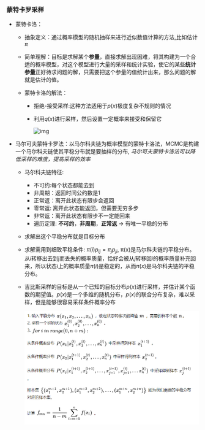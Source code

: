 ### 蒙特卡罗采样



- 蒙特卡洛：

  - 抽象定义：通过概率模型的随机抽样来进行近似数值计算的方法,比如估计$\pi$

  - 简单理解：目标是求解某个**参量**，直接求解出现困难，将其构建为一个合适的概率模型，对这个模型进行大量的采样和统计实验，使它的某些**统计参量**正好待求问题的解，只需要把这个参量的值统计出来，那么问题的解就是估计的值。

  - 蒙特卡洛的解法：

    - 拒绝-接受采样:这种方法适用于$p(x)$极度复杂不规则的情况

    - 利用$q(x)$进行采样，然后设置一定概率来接受和保留它

      ![img](https://pic2.zhimg.com/80/v2-c6015aa0d342bc1598c460bbd9fb8311_720w.jpg)

- 马尔可夫蒙特卡罗法：以马尔科夫链为概率模型的蒙特卡洛法，MCMC是构建一个马尔科夫链使其平稳分布就是要抽样的分布, *马尔可夫蒙特卡洛法可以降低采样的难度，提高采样的效率*

  - 马尔科夫链特征:

    - 不可约:每个状态都能去到
    - 非周期：返回时间公约数是1
    - 正常返：离开此状态有限步会返回
    - 零常返: 离开此状态能返回，但需要无穷多步
    - 非常返：离开此状态有限步不一定能回来
    - 遍历定理: **不可约**，**非周期**，**正常返** $\rightarrow$ 有唯一平稳的分布

  - 求解出这个平稳分布就是目标分布

  - 求解需用到细致平稳条件: $\pi(i)p_{ij}=\pi_{j}p_{ji}$, π(x)是马尔科夫链的平稳分布。从*i*转移出去到j而丢失的概率质量，恰好会被从*j*转移回*i*的概率质量补充回来，所以状态i上的概率质量*π*(*i*)是稳定的，从而*π*(*x*)是马尔科夫链的平稳分布。

  - 吉比斯采样的目标是从一个已知的目标分布$p(x)$进行采样，并估计某个函数的期望值。$p(x)$是一个多维的随机分布，$p(x)$的联合分布复杂，难以采样，但是能够很容易采样条件概率分布

    ![img](../img/gibbs.png)